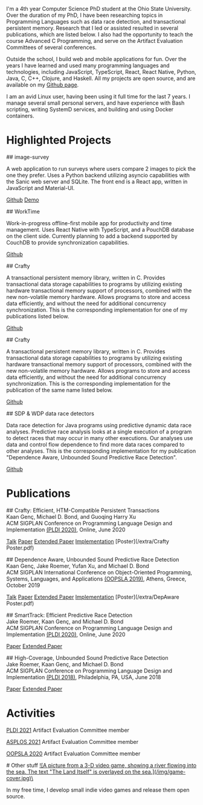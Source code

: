 I'm a 4th year Computer Science PhD student at the Ohio State University. Over
the duration of my PhD, I have been researching topics in Programming Languages
such as data race detection, and transactional persistent memory. Research that
I led or assisted resulted in several publications, which are listed below. I
also had the opportunity to teach the course Advanced C Programming, and serve
on the Artifact Evaluation Committees of several conferences.

Outside the school, I build web and mobile applications for fun. Over the years
I have learned and used many programming languages and technologies, including
JavaScript, TypeScript, React, React Native, Python, Java, C, C++, Clojure, and
Haskell. All my projects are open source, and are available on my [Github
page](https://github.com/SeriousBug).

I am an avid Linux user, having been using it full time for the last 7 years. I
manage several small personal servers, and have experience with Bash scripting,
writing SystemD services, and building and using Docker containers.


# Highlighted Projects


<div> <div class="publication">
## image-survey

A web application to run surveys where users compare 2 images to pick the one
they prefer. Uses a Python backend utilizing asyncio capabilities with the Sanic
web server and SQLite. The front end is a React app, written in JavaScript and
Material-UI.

[Github](https://github.com/SeriousBug/image-survey) [Demo](https://imagesurvey.kaangenc.me/)
</div>


<div class="publication">
## WorkTime

Work-in-progress offline-first mobile app for productivity and time management.
Uses React Native with TypeScript, and a PouchDB database on the client side.
Currently planning to add a backend supported by CouchDB to provide
synchronization capabilities.

[Github](https://github.com/SeriousBug/WorkTime)
</div>


<div class="publication">
## Crafty

A transactional persistent memory library, written in C. Provides transactional
data storage capabilities to programs by utilizing existing hardware
transactional memory support of processors, combined with the new non-volatile
memory hardware. Allows programs to store and access data efficiently, and
without the need for additional concurrency synchronization. This is the
corresponding implementation for one of my publications listed below.

[Github](https://github.com/PLaSSticity/Crafty)
</div>

<div class="publication">
## Crafty

A transactional persistent memory library, written in C. Provides transactional
data storage capabilities to programs by utilizing existing hardware
transactional memory support of processors, combined with the new non-volatile
memory hardware. Allows programs to store and access data efficiently, and
without the need for additional concurrency synchronization. This is the
corresponding implementation for the publication of the same name listed below.

[Github](https://github.com/PLaSSticity/Crafty)
</div>


<div class="publication">
## SDP & WDP data race detectors

Data race detection for Java programs using predictive dynamic data race
analyses. Predictive race analysis looks at a single execution of a program to
detect races that may occur in many other executions. Our analyses use data and
control flow dependence to find more data races compared to other analyses. This
is the corresponding implementation for my publication "Dependence Aware,
Unbounded Sound Predictive Race Detection".

[Github](https://github.com/PLaSSticity/SDP-WDP-implementation)
</div>

</div>



# Publications

<div> <div class="publication">
## Crafty: Efficient, HTM-Compatible Persistent Transactions
<div class="authors">Kaan Genç, Michael D. Bond, and Guoqing Harry Xu</div>
<div class="conf">ACM SIGPLAN Conference on Programming Language Design and Implementation <a href="https://pldi20.sigplan.org/home">(PLDI 2020)</a>, Online, June 2020</div>

[Talk](https://www.youtube.com/watch?v=wdVLlQXV1to) [Paper](https://dl.acm.org/doi/10.1145/3385412.3385991) [Extended Paper](https://arxiv.org/pdf/2004.00262.pdf) [Implementation](https://github.com/PLaSSticity/Crafty) [Poster](/extra/Crafty Poster.pdf)
</div>


<div class="publication">
## Dependence Aware, Unbounded Sound Predictive Race Detection
<div class="authors">Kaan Genç, Jake Roemer, Yufan Xu, and Michael D. Bond</div>
<div class="conf">ACM SIGPLAN International Conference on Object-Oriented Programming, Systems, Languages, and Applications <a href="https://2019.splashcon.org/track/splash-2019-oopsla">(OOPSLA 2019)</a>, Athens, Greece, October 2019</div> 

[Talk](https://www.youtube.com/watch?v=YgZWnc31tVQ) [Paper](https://dl.acm.org/doi/10.1145/3360605) [Extended Paper](https://arxiv.org/pdf/1904.13088.pdf) [Implementation](https://github.com/PLaSSticity/SDP-WDP-implementation) [Poster](/extra/DepAware Poster.pdf)
</div>


<div class="publication">
## SmartTrack: Efficient Predictive Race Detection
<div class="authors">Jake Roemer, Kaan Genç, and Michael D. Bond</div>
<div class="conf">ACM SIGPLAN Conference on Programming Language Design and Implementation <a href="https://pldi20.sigplan.org/home">(PLDI 2020)</a>, Online, June 2020 </div>

[Paper](http://web.cse.ohio-state.edu/~mikebond/smarttrack-pldi-2020.pdf) [Extended Paper](https://arxiv.org/pdf/1905.00494.pdf)
</div>


<div class="publication">
## High-Coverage, Unbounded Sound Predictive Race Detection 
<div class="authors">Jake Roemer, Kaan Genç, and Michael D. Bond</div>
<div class="conf">ACM SIGPLAN Conference on Programming Language Design and Implementation <a href="https://pldi18.sigplan.org/">(PLDI 2018)</a>, Philadelphia, PA, USA, June 2018</div>

[Paper](http://web.cse.ohio-state.edu/~bond.213/vindicator-pldi-2018.pdf) [Extended Paper](http://web.cse.ohio-state.edu/~bond.213/vindicator-pldi-2018-xtr.pdf)
</div>
</div>

# Activities

[PLDI 2021](https://pldi21.sigplan.org/track/pldi-2021-PLDI-Research-Artifacts) Artifact Evaluation Committee member

[ASPLOS 2021](https://asplos-conference.org/2021/) Artifact Evaluation Committee member

[OOPSLA 2020](https://2020.splashcon.org/track/splash-2020-Artifacts) Artifact Evaluation Committee member


<div class="other-stuff">
# Other stuff

<a class="img" href="https://seriousbug.itch.io/the-land-itself">
![A picture from a 3-D video game, showing a river flowing into the sea. The text "The Land Itself" is overlayed on the sea.](/img/game-cover.jpg)\
</a>

In my free time, I develop small indie video games and release them open source.
</div>
